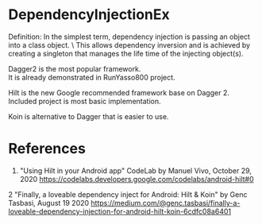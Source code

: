 # DependencyInjectionEx

Definition: In the simplest term, dependency injection is passing an object into a class object. \ 
This allows dependency inversion and is achieved by creating a singleton that manages the life time of the injecting object(s).

Dagger2 is the most popular framework.  
It is already demonstrated in RunYasso800 project.

Hilt is the new Google recommended framework base on Dagger 2. \
Included project is most basic implementation.

Koin is alternative to Dagger that is easier to use.

# References 

1. "Using Hilt in your Android app" CodeLab by Manuel Vivo, October 29, 2020
https://codelabs.developers.google.com/codelabs/android-hilt#0

2 "Finally, a loveable dependency inject for Android: Hilt & Koin" by Genc Tasbasi, August 19 2020
https://medium.com/@genc.tasbasi/finally-a-loveable-dependency-injection-for-android-hilt-koin-6cdfc08a6401



